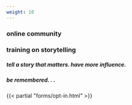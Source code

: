```yaml
---
weight: 10
---
```


### online community
### training on storytelling
##### tell a story that matters. have more influence.
##### be remembered. . .

{{< partial "forms/opt-in.html" >}}
